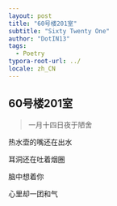 ```yaml
---
layout: post
title: "60号楼201室"
subtitle: "Sixty Twenty One"
author: "DotIN13"
tags:
  - Poetry
typora-root-url: ../
locale: zh_CN
---
```


## 60号楼201室

> 一月十四日夜于陋舍

热水壶的嘴还在出水

耳洞还在吐着烟圈

脑中想着你

心里却一团和气

